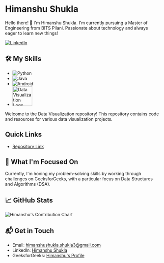 # Himanshu Shukla

Hello there! 🚀 I'm Himanshu Shukla. I'm currently pursuing a Master of Engineering from BITS Pilani. Passionate about technology and always eager to learn new things!

[![LinkedIn](https://img.shields.io/badge/LinkedIn-0077B5?style=for-the-badge&logo=linkedin&logoColor=white)](https://www.linkedin.com/in/himanshu-shukla-94505615a/)

## 🛠️ My Skills

- ![Python](https://img.shields.io/badge/Python-3776AB?style=for-the-badge&logo=python&logoColor=white)
- ![Java](https://img.shields.io/badge/Java-ED8B00?style=for-the-badge&logo=java&logoColor=white)
- ![Android](https://img.shields.io/badge/Android-3DDC84?style=for-the-badge&logo=android&logoColor=white)
- <img src="https://github.com/himanshushukla12/my-repository-customization-files/blob/main/DALL%C2%B7E%202023-11-15%2020.46.53%20-%20A%20modern%20logo%20for%20a%20data%20visualization%20company.%20The%20design%20should%20be%20sleek%20and%20professional,%20featuring%20a%20stylized%20representation%20of%20a%20graph%20or%20chart,%20.png?raw=true" alt="Data Visualization Logo" width="64" height="64">

Welcome to the Data Visualization repository! This repository contains code and resources for various data visualization projects.

## Quick Links

- [Repository Link](https://github.com/himanshushukla12/Data_Visualization.git)

## 📘 What I'm Focused On

Currently, I'm honing my problem-solving skills by working through challenges on GeeksforGeeks, with a particular focus on Data Structures and Algorithms (DSA).

## 📈 GitHub Stats

![Himanshu's Contribution Chart](https://ghchart.rshah.org/himanshushukla12)

## 📬 Get in Touch

- Email: [himanshushukla.shukla3@gmail.com](mailto:himanshushukla.shukla3@gmail.com)
- LinkedIn: [Himanshu Shukla](https://www.linkedin.com/in/himanshu-shukla-94505615a/)
- GeeksforGeeks: [Himanshu's Profile](https://auth.geeksforgeeks.org/user/himanshushukla9)
